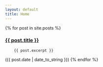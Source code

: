 ```yaml
---
layout: default
title: Home
---
```


{% for post in site.posts %}
   <h3> <a href="{{ post.url }}">{{ post.title }}</a> </h3> 
     
        {{ post.excerpt }}

   <span class="post-date">({{ post.date | date_to_string }})</span>
{% endfor %}
